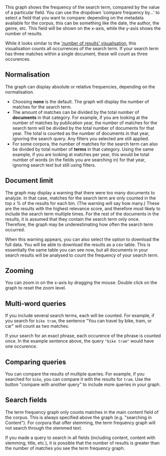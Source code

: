 This graph shows the frequency of the search term, compared by the value of a particular field. You can use the dropdown 'compare frequency by...' to select a field that you want to compare: depending on the metadata available for the corpus, this can be something like the date, the author, the genre, etc. This field will be shown on the x-axis, while the y-axis shows the number of results.

While it looks similar to the ['number of results' visualisation](/manual/numberofresults), this visualisation counts all occurrences of the search term. If your search term has three matches within a single document, these will count as three occurences.

## Normalisation

The graph can display absolute or relative frequencies, depending on the normalisation.

* Choosing **none** is the default. The graph will display the number of matches for the search term.
* The amount of matches can be divided by the total number of **documents** in that category. For example, if you are looking at the number of matches by publication year, the number of matches for the search term will be divided by the total number of documents for that year. The total is counted as the number of documents in that year, ignoring the search query. Any filters you selected are still applied.
* For some corpora, the number of matches for the search term can also be divided by total number of **terms** in that category. Using the same example, if you are looking at matches per year, this would be total number of words (in the fields you are searching in) for that year, ignoring search text but still using filters.

## Document limit

The graph may display a warning that there were too many documents to analyze. In that case, matches for the search term are only counted in the top *x* % of the results for each bin. (The warning will say how many.) These are the results with the highest relevance score, and therefore most likely to include the search term multiple times. For the rest of the documents in the results, it is assumed that they contain the search term only once. Therefore, the graph may be underestimating how often the search term occurred.

When this warning appears, you can also select the option to download the full data. You will be able to download the results as a csv table. This is essentially the same table you can see now, but all documents in your search results will be analysed to count the frequency of your search term.

## Zooming

You can zoom in on the x-axis by dragging the mouse. Double click on the graph to reset the zoom level.

## Multi-word queries

If you include several search terms, each will be counted. For example, if you search for `bike tram`, the sentence "You can travel by bike, tram, or car" will count as two matches.

If your search for an exact phrase, each occurence of the phrase is counted once. In the example sentence above, the query `"bike tram"` would have one occurence.

## Comparing queries

You can compare the results of multiple queries. For example, if you searched for `bike`, you can compare it with the results for `tram`. Use the button "compare with another query" to include more queries in your graph.

## Search fields

The term frequency graph only counts matches in the main content field of the corpus. This is always specified above the graph (e.g. "searching in Content"). For corpora that offer stemming, the term frequency graph will not search through the stemmed text.

If you made a query to search in all fields (including content, content with stemming, title, etc.), it is possible that the number of results is greater than the number of matches you see the term frequency graph.
